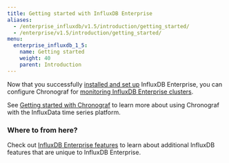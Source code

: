 ```yaml
---
title: Getting started with InfluxDB Enterprise
aliases:
  - /enterprise_influxdb/v1.5/introduction/getting_started/
  - /enterprise/v1.5/introduction/getting_started/
menu:
  enterprise_influxdb_1_5:
    name: Getting started
    weight: 40
    parent: Introduction
---
```


Now that you successfully [installed and set up](/enterprise_influxdb/v1.5/introduction/meta_node_installation/) InfluxDB Enterprise, you can configure Chronograf for [monitoring InfluxDB Enterprise clusters](/chronograf/latest/guides/monitor-an-influxenterprise-cluster/).

See [Getting started with Chronograf](/chronograf/latest/introduction/getting-started/) to learn more about using Chronograf with the InfluxData time series platform.


### Where to from here?

Check out [InfluxDB Enterprise features](/enterprise_influxdb/v1.5/features/) to learn about additional InfluxDB features that are unique to InfluxDB Enterprise.
